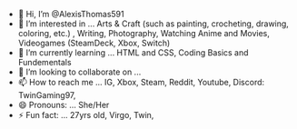 - 👋 Hi, I’m @AlexisThomas591
- 👀 I’m interested in ... Arts & Craft (such as painting, crocheting, drawing, coloring, etc.) , Writing, Photography, Watching Anime and Movies, Videogames (SteamDeck, Xbox, Switch) 
- 🌱 I’m currently learning ... HTML and CSS, Coding Basics and Fundementals
- 💞️ I’m looking to collaborate on ... 
- 📫 How to reach me ... IG, Xbox, Steam, Reddit, Youtube, Discord: TwinGaming97, 
- 😄 Pronouns: ... She/Her
- ⚡ Fun fact: ... 27yrs old, Virgo, Twin, 

<!---
AlexisThomas591/AlexisThomas591 is a ✨ special ✨ repository because its `README.md` (this file) appears on your GitHub profile.
You can click the Preview link to take a look at your changes.
--->
